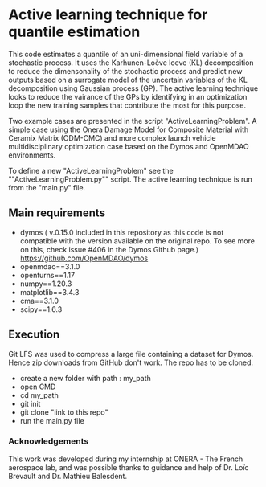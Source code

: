 # Active learning technique for quantile estimation

This code estimates a quantile of an uni-dimensional field variable of a stochastic
process. It uses the Karhunen-Loève loeve (KL) decomposition to reduce the 
dimensonality of the stochastic process and predict new outputs based on a 
surrogate model  of the uncertain variables of the KL decomposition using
Gaussian process (GP). The active learning technique looks to reduce the 
vairance of the GPs by identifying in an optimization loop the new training samples
that contribute the most for this purpose.

Two example cases are presented in the script "ActiveLearningProblem".
A simple case using the Onera Damage Model for Composite Material with Ceramix 
Matrix (ODM-CMC) and more complex launch vehicle multidisciplinary optimization
case based on the Dymos and OpenMDAO environments.

To define a new  "ActiveLearningProblem" see the ""ActiveLearningProblem.py""
script. The active learning technique is run from the "main.py" file.


## Main requirements
* dymos ( v.0.15.0 included in this repository as this code is not compatible with the version available on the original repo. To see more on this, check issue #406 in the Dymos Github page.) https://github.com/OpenMDAO/dymos
* openmdao==3.1.0
* openturns==1.17
* numpy==1.20.3
* matplotlib==3.4.3
* cma==3.1.0
* scipy==1.6.3

## Execution
Git LFS was used to compress a large file containing a dataset for Dymos. Hence zip downloads from GitHub don't work. The repo has to be cloned.
* create a new folder with path : my_path
* open CMD
* cd my_path
* git init
* git clone "link to this repo"
* run the main.py file 


### Acknowledgements
This work was developed during my internship at ONERA - The French aerospace lab, and was possible thanks to guidance and help of Dr. Loïc Brevault and Dr. Mathieu Balesdent.

